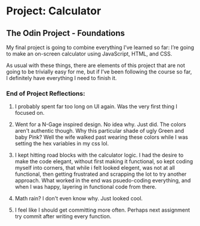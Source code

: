 # Project: Calculator

## The Odin Project - Foundations

My final project is going to combine everything I’ve learned so far: I’re going to make an on-screen calculator using JavaScript, HTML, and CSS.

As usual with these things, there are elements of this project that are not going to be trivially easy for me, but if I’ve been following the course so far, I definitely have everything I need to finish it.

### End of Project Reflections:

1. I probably spent far too long on UI again. Was the very first thing I focused on.

2. Went for a N-Gage inspired design. No idea why. Just did. The colors aren't authentic though. Why this particular shade of ugly Green and baby Pink? Well the wife walked past wearing these colors while I was setting the hex variables in my css lol.

3. I kept hitting road blocks with the calculator logic. I had the desire to make the code elegant, without first making it functional, so kept coding myself into corners, that while i felt looked elegent, was not at all functional, then getting frustrated and scrapping the lot to try another approach. What worked in the end was psuedo-coding everything, and when I was happy, layering in functional code from there.

4. Math rain? I don't even know why. Just looked cool.

5. I feel like I should get committing more often. Perhaps next assignment try commit after writing every function.